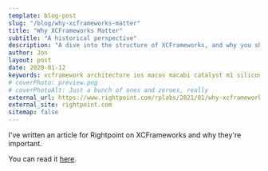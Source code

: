 ```yaml
---
template: blog-post
slug: "/blog/why-xcframeworks-matter"
title: "Why XCFrameworks Matter"
subtitle: "A historical perspective"
description: "A dive into the structure of XCFrameworks, and why you should be using them."
author: Jon
layout: post
date: 2020-01-12
keywords: xcframework architecture ios macos macabi catalyst m1 silicon
# coverPhoto: preview.png
# coverPhotoAlt: Just a bunch of ones and zeroes, really
external_url: https://www.rightpoint.com/rplabs/2021/01/why-xcframeworks-matter/
external_site: rightpoint.com
sitemap: false
---
```


I've written an article for Rightpoint on XCFrameworks and why they're important.

<!--more-->

You can read it [here](https://www.rightpoint.com/rplabs/2021/01/why-xcframeworks-matter/).